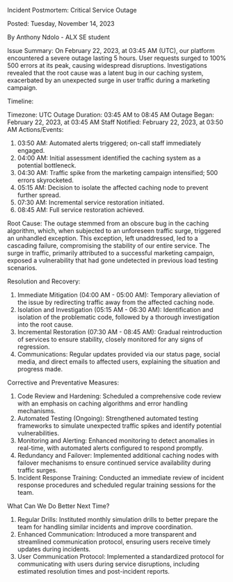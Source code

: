 Incident Postmortem: Critical Service Outage

Posted: Tuesday, November 14, 2023

By Anthony Ndolo - ALX SE student

Issue Summary:
On February 22, 2023, at 03:45 AM (UTC), our platform encountered a severe outage lasting 5 hours. User requests surged to 100% 500 errors at its peak, causing widespread disruptions. Investigations revealed that the root cause was a latent bug in our caching system, exacerbated by an unexpected surge in user traffic during a marketing campaign.

Timeline:

Timezone: UTC
Outage Duration: 03:45 AM to 08:45 AM
Outage Began: February 22, 2023, at 03:45 AM
Staff Notified: February 22, 2023, at 03:50 AM
Actions/Events:
1. 03:50 AM: Automated alerts triggered; on-call staff immediately engaged.
2. 04:00 AM: Initial assessment identified the caching system as a potential bottleneck.
3. 04:30 AM: Traffic spike from the marketing campaign intensified; 500 errors skyrocketed.
4. 05:15 AM: Decision to isolate the affected caching node to prevent further spread.
5. 07:30 AM: Incremental service restoration initiated.
6. 08:45 AM: Full service restoration achieved.

Root Cause:
The outage stemmed from an obscure bug in the caching algorithm, which, when subjected to an unforeseen traffic surge, triggered an unhandled exception. This exception, left unaddressed, led to a cascading failure, compromising the stability of our entire service. The surge in traffic, primarily attributed to a successful marketing campaign, exposed a vulnerability that had gone undetected in previous load testing scenarios.

Resolution and Recovery:

1. Immediate Mitigation (04:00 AM - 05:00 AM): Temporary alleviation of the issue by redirecting traffic away from the affected caching node.
2. Isolation and Investigation (05:15 AM - 06:30 AM): Identification and isolation of the problematic code, followed by a thorough investigation into the root cause.
3. Incremental Restoration (07:30 AM - 08:45 AM): Gradual reintroduction of services to ensure stability, closely monitored for any signs of regression.
4. Communications: Regular updates provided via our status page, social media, and direct emails to affected users, explaining the situation and progress made.

Corrective and Preventative Measures:

1. Code Review and Hardening: Scheduled a comprehensive code review with an emphasis on caching algorithms and error handling mechanisms.
2. Automated Testing (Ongoing): Strengthened automated testing frameworks to simulate unexpected traffic spikes and identify potential vulnerabilities.
3. Monitoring and Alerting: Enhanced monitoring to detect anomalies in real-time, with automated alerts configured to respond promptly.
4. Redundancy and Failover: Implemented additional caching nodes with failover mechanisms to ensure continued service availability during traffic surges.
5. Incident Response Training: Conducted an immediate review of incident response procedures and scheduled regular training sessions for the team.

What Can We Do Better Next Time?

1. Regular Drills: Instituted monthly simulation drills to better prepare the team for handling similar incidents and improve coordination.
2. Enhanced Communication: Introduced a more transparent and streamlined communication protocol, ensuring users receive timely updates during incidents.
3. User Communication Protocol: Implemented a standardized protocol for communicating with users during service disruptions, including estimated resolution times and post-incident reports.
